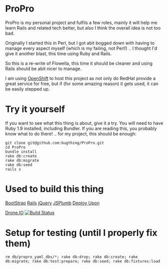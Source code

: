 ProPro
======

ProPro is my personal project and fulfils a few roles, mainly it will help
me learn Rails and related tech better, but also I think the overall idea is 
not too bad.

Originally I started this in Perl, but I got abit bogged down with having to 
manage every aspect myself (which is my failing, not Perl!) .. I thought I'd 
give it another blast, this time using Ruby and Rails.

So this is a re-write of Flowella, this time it should be cleaner and using 
Rails should be abit nicer to manage.

I am using [OpenShift](http://propro-bugthing.rhcloud.com/) to host this project
as not only do RedHat provide a great service for free, but if (for some amazing
reason) it gets used, it can be easily stepped up.

Try it yourself
===============

If you want to see what this thing is about, give it a try. You will need to have
Ruby 1.9 installed, including Bundler. If you are reading this, you probably know
what to do there! .. for my project, this should be enough:

    git clone git@github.com:bugthing/ProPro.git
    cd ProPro
    bundle install
    rake db:create
    rake db:migrate
    rake db:seed
    rails s


Used to build this thing
========================

[BootStrap](http://twitter.github.com)
[Rails](http://guides.rubyonrails.org)
[jQuery](http://jquery.com)
[JSPlumb](http://www.jsplumb.org)
[Deploy Upon](http://openshift.redhat.com)

[Drone.IO](http://drone.io)
[![Build Status](https://drone.io/github.com/bugthing/ProPro/status.png)](https://drone.io/github.com/bugthing/ProPro/latest)


Setup for testing (until I properly fix them)
=============================================
    rm db/propro_yaml_dbs/*; rake db:drop; rake db:create; rake db:migrate; rake db:test:prepare; rake db:seed; rake db:fixtures:load

